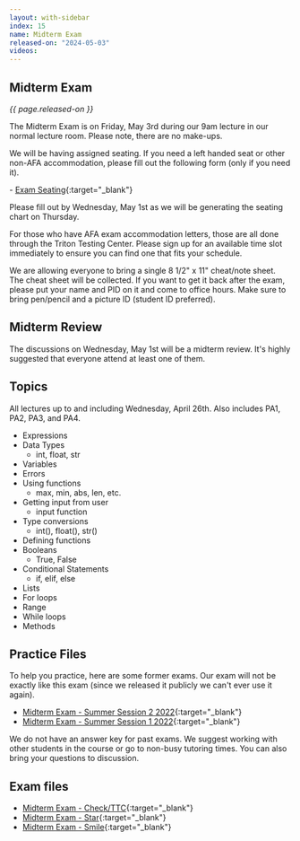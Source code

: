 ```yaml
---
layout: with-sidebar
index: 15
name: Midterm Exam
released-on: "2024-05-03"
videos:
---
```


## Midterm Exam

_{{ page.released-on }}_

The Midterm Exam is on Friday, May 3rd during our 9am lecture in our normal lecture room. Please note, there are no make-ups.

We will be having assigned seating. If you need a left handed seat or other non-AFA accommodation, please fill out the following form (only if you need it). 

- [Exam Seating](https://forms.gle/9yjYvVUoYqgwZVem6){:target="_blank"}

Please fill out by Wednesday, May 1st as we will be generating the seating chart on Thursday.

For those who have AFA exam accommodation letters, those are all done through the Triton Testing Center. Please sign up for an available time slot immediately to ensure you can find one that fits your schedule.

We are allowing everyone to bring a single 8 1/2" x 11" cheat/note sheet. The cheat sheet will be collected. If you want to get it back after the exam, please put your name and PID on it and come to office hours. Make sure to bring pen/pencil and a picture ID (student ID preferred). 

## Midterm Review

The discussions on Wednesday, May 1st will be a midterm review. It's highly suggested that everyone attend at least one of them.

## Topics

All lectures up to and including Wednesday, April 26th. Also includes PA1, PA2, PA3, and PA4.

- Expressions
- Data Types
    - int, float, str
- Variables
- Errors
- Using functions
    - max, min, abs, len, etc.
- Getting input from user
    - input function
- Type conversions
    - int(), float(), str()
- Defining functions
- Booleans
    - True, False
- Conditional Statements
    - if, elif, else
- Lists
- For loops
- Range
- While loops
- Methods

## Practice Files

To help you practice, here are some former exams. Our exam will not be exactly like this exam (since we released it publicly we can't ever use it again).

- [Midterm Exam - Summer Session 2 2022](https://drive.google.com/file/d/18P94mOUYjpkzVrQvWBCDaA7wcM6uvGC2/view?usp=sharing){:target="_blank"}
- [Midterm Exam - Summer Session 1 2022](https://drive.google.com/file/d/1-wYK-ZoRsf3jfY0gG6Ak-qNx1ybKQO7x/view?usp=sharing){:target="_blank"}

We do not have an answer key for past exams. We suggest working with other students in the course or go to non-busy tutoring times. You can also bring your questions to discussion.

## Exam files

- [Midterm Exam - Check/TTC](https://drive.google.com/file/d/1lJX-UCgMMgNsR1Fz-QwAkc5N5EzY4PfJ/view?usp=drive_link){:target="_blank"}
- [Midterm Exam - Star](https://drive.google.com/file/d/11UNqa_xrbp4hnsWvbhgF79npOedC_DrT/view?usp=drive_link){:target="_blank"}
- [Midterm Exam - Smile](https://drive.google.com/file/d/1TAu0NOEy9qqewJ8hdCD3PdSK62PiDs4-/view?usp=drive_link){:target="_blank"}
